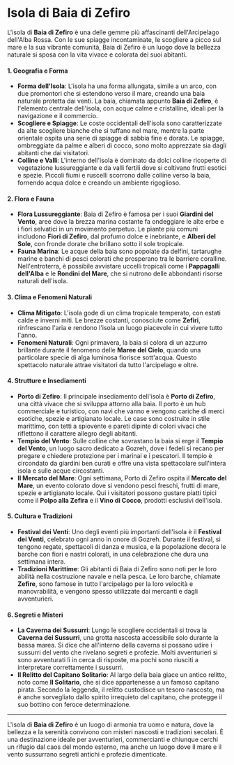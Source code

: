 # **Isola di Baia di Zefiro**

L'isola di **Baia di Zefiro** è una delle gemme più affascinanti dell'Arcipelago dell'Alba Rossa. Con le sue spiagge incontaminate, le scogliere a picco sul mare e la sua vibrante comunità, Baia di Zefiro è un luogo dove la bellezza naturale si sposa con la vita vivace e colorata dei suoi abitanti.

#### **1. Geografia e Forma**
- **Forma dell'Isola**: L'isola ha una forma allungata, simile a un arco, con due promontori che si estendono verso il mare, creando una baia naturale protetta dai venti. La baia, chiamata appunto **Baia di Zefiro**, è l'elemento centrale dell'isola, con acque calme e cristalline, ideali per la navigazione e il commercio.
- **Scogliere e Spiagge**: Le coste occidentali dell'isola sono caratterizzate da alte scogliere bianche che si tuffano nel mare, mentre la parte orientale ospita una serie di spiagge di sabbia fine e dorata. Le spiagge, ombreggiate da palme e alberi di cocco, sono molto apprezzate sia dagli abitanti che dai visitatori.
- **Colline e Valli**: L'interno dell'isola è dominato da dolci colline ricoperte di vegetazione lussureggiante e da valli fertili dove si coltivano frutti esotici e spezie. Piccoli fiumi e ruscelli scorrono dalle colline verso la baia, fornendo acqua dolce e creando un ambiente rigoglioso.

#### **2. Flora e Fauna**
- **Flora Lussureggiante**: Baia di Zefiro è famosa per i suoi **Giardini del Vento**, aree dove la brezza marina costante fa ondeggiare le alte erbe e i fiori selvatici in un movimento perpetuo. Le piante più comuni includono **Fiori di Zefiro**, dal profumo dolce e inebriante, e **Alberi del Sole**, con fronde dorate che brillano sotto il sole tropicale.
- **Fauna Marina**: Le acque della baia sono popolate da delfini, tartarughe marine e banchi di pesci colorati che prosperano tra le barriere coralline. Nell'entroterra, è possibile avvistare uccelli tropicali come i **Pappagalli dell'Alba** e le **Rondini del Mare**, che si nutrono delle abbondanti risorse naturali dell'isola.

#### **3. Clima e Fenomeni Naturali**
- **Clima Mitigato**: L'isola gode di un clima tropicale temperato, con estati calde e inverni miti. Le brezze costanti, conosciute come **Zefiri**, rinfrescano l'aria e rendono l'isola un luogo piacevole in cui vivere tutto l'anno.
- **Fenomeni Naturali**: Ogni primavera, la baia si colora di un azzurro brillante durante il fenomeno delle **Maree del Cielo**, quando una particolare specie di alga luminosa fiorisce sott'acqua. Questo spettacolo naturale attrae visitatori da tutto l'arcipelago e oltre.

#### **4. Strutture e Insediamenti**
- **Porto di Zefiro**: Il principale insediamento dell'isola è **Porto di Zefiro**, una città vivace che si sviluppa attorno alla baia. Il porto è un hub commerciale e turistico, con navi che vanno e vengono cariche di merci esotiche, spezie e artigianato locale. Le case sono costruite in stile marittimo, con tetti a spiovente e pareti dipinte di colori vivaci che riflettono il carattere allegro degli abitanti.
- **Tempio del Vento**: Sulle colline che sovrastano la baia si erge il **Tempio del Vento**, un luogo sacro dedicato a Gozreh, dove i fedeli si recano per pregare e chiedere protezione per i marinai e i pescatori. Il tempio è circondato da giardini ben curati e offre una vista spettacolare sull'intera isola e sulle acque circostanti.
- **Il Mercato del Mare**: Ogni settimana, Porto di Zefiro ospita il **Mercato del Mare**, un evento colorato dove si vendono pesci freschi, frutti di mare, spezie e artigianato locale. Qui i visitatori possono gustare piatti tipici come il **Polpo alla Zefira** e il **Vino di Cocco**, prodotti esclusivi dell'isola.

#### **5. Cultura e Tradizioni**
- **Festival dei Venti**: Uno degli eventi più importanti dell'isola è il **Festival dei Venti**, celebrato ogni anno in onore di Gozreh. Durante il festival, si tengono regate, spettacoli di danza e musica, e la popolazione decora le barche con fiori e nastri colorati, in una celebrazione che dura una settimana intera.
- **Tradizioni Marittime**: Gli abitanti di Baia di Zefiro sono noti per le loro abilità nella costruzione navale e nella pesca. Le loro barche, chiamate **Zefire**, sono famose in tutto l'arcipelago per la loro velocità e manovrabilità, e vengono spesso utilizzate dai mercanti e dagli avventurieri.

#### **6. Segreti e Misteri**
- **La Caverna dei Sussurri**: Lungo le scogliere occidentali si trova la **Caverna dei Sussurri**, una grotta nascosta accessibile solo durante la bassa marea. Si dice che all'interno della caverna si possano udire i sussurri del vento che rivelano segreti e profezie. Molti avventurieri si sono avventurati lì in cerca di risposte, ma pochi sono riusciti a interpretare correttamente i sussurri.
- **Il Relitto del Capitano Solitario**: Al largo della baia giace un antico relitto, noto come **Il Solitario**, che si dice appartenesse a un famoso capitano pirata. Secondo la leggenda, il relitto custodisce un tesoro nascosto, ma è anche sorvegliato dallo spirito irrequieto del capitano, che protegge il suo bottino con feroce determinazione.

---

L'isola di **Baia di Zefiro** è un luogo di armonia tra uomo e natura, dove la bellezza e la serenità convivono con misteri nascosti e tradizioni secolari. È una destinazione ideale per avventurieri, commercianti e chiunque cerchi un rifugio dal caos del mondo esterno, ma anche un luogo dove il mare e il vento sussurrano segreti antichi e profezie dimenticate.